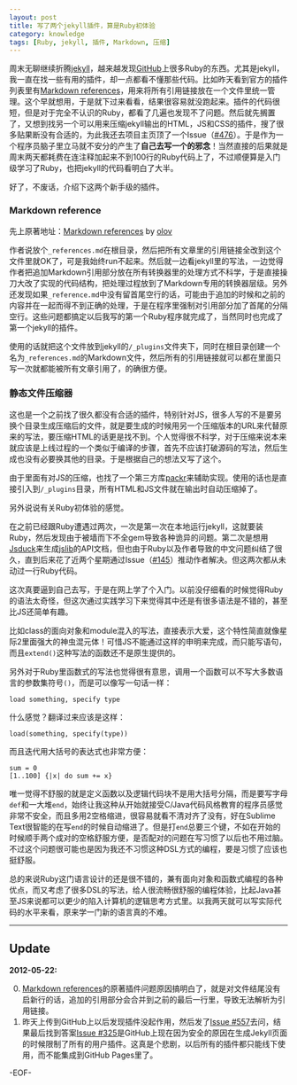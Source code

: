 ```yaml
---
layout: post
title: 写了两个jekyll插件，算是Ruby初体验
category: knowledge
tags: [Ruby, jekyll, 插件, Markdown, 压缩]
---
```


周末无聊继续折腾[jekyll](https://github.com/mojombo/jekyll)，越来越发现[GitHub](https://github.com/)上很多Ruby的东西。尤其是jekyll，我一直在找一些有用的插件，却一点都看不懂那些代码。比如昨天看到官方的插件列表里有[Markdown references][]，用来将所有引用链接放在一个文件里统一管理。这个早就想用，于是就下过来看看，结果很容易就没跑起来。插件的代码很短，但是对于完全不认识的Ruby，都看了几遍也发现不了问题。然后就先搁置了，又想到找另一个可以用来压缩jekyll输出的HTML，JS和CSS的插件，搜了很多贴果断没有合适的，为此我还去项目主页顶了一个Issue（[#476](https://github.com/mojombo/jekyll/issues/476)）。于是作为一个程序员脑子里立马就不安分的产生了**自己去写一个的邪念**！当然直接的后果就是周末两天都耗费在连注释加起来不到100行的Ruby代码上了，不过顺便算是入门级学习了Ruby，也把jekyll的代码看明白了大半。

好了，不废话，介绍下这两个新手级的插件。

### Markdown reference

先上原著地址：[Markdown references][] by [olov](https://github.com/olov)

作者说放个`_references.md`在根目录，然后把所有文章里的引用链接全改到这个文件里就OK了，可是我始终run不起来。然后就一边看jekyll里的写法，一边觉得作者把追加Markdown引用部分放在所有转换器里的处理方式不科学，于是直接操刀大改了实现的代码结构，把处理过程放到了Markdown专用的转换器层级。另外还发现如果`_reference.md`中没有留首尾空行的话，可能由于追加的时候和之前的内容并在一起而得不到正确的处理，于是在程序里强制对引用部分加了首尾的分隔空行。这些问题都搞定以后我写的第一个Ruby程序就完成了，当然同时也完成了第一个jekyll的插件。

<script src="https://gist.github.com/2758753.js?file=references.rb"></script>

使用的话就把这个文件放到jekyll的`/_plugins`文件夹下，同时在根目录创建一个名为`_references.md`的Markdown文件，然后所有的引用链接就可以都在里面只写一次就都能被所有文章引用了，的确很方便。

### 静态文件压缩器

这也是一个之前找了很久都没有合适的插件，特别针对JS，很多人写的不是要另换个目录生成压缩后的文件，就是要生成的时候用另一个压缩版本的URL来代替原来的写法，要压缩HTML的话更是找不到。个人觉得很不科学，对于压缩来说本来就应该是上线过程的一个类似于编译的步骤，首先不应该打破源码的写法，然后生成也没有必要换其他的目录。于是根据自己的想法又写了这个。

<script src="https://gist.github.com/2758691.js?file=compressor.rb"></script>

由于里面有对JS的压缩，也找了一个第三方库[packr](https://github.com/jcoglan/packr)来辅助实现。使用的话也是直接引入到`/_plugins`目录，所有HTML和JS文件就在输出时自动压缩掉了。

另外说说有关Ruby初体验的感觉。

在之前已经跟Ruby遭遇过两次，一次是第一次在本地运行jekyll，这就要装Ruby，然后发现由于被墙而下不全gem导致各种诡异的问题。第二次是想用[Jsduck](https://github.com/senchalabs/jsduck)来生成[jslib](http://github.com/elfjs/jslib)的API文档，但也由于Ruby以及作者导致的中文问题纠结了很久，直到后来花了近两个星期通过Issue（[#145](https://github.com/senchalabs/jsduck/issues/145)）推动作者解决。但这两次都从未动过一行Ruby代码。

这次真要逼到自己去写，于是在网上学了个入门。以前没仔细看的时候觉得Ruby的语法太奇怪，但这次通过实践学习下来觉得其中还是有很多语法是不错的，甚至比JS还简单有趣。

比如class的面向对象和module混入的写法，直接表示大爱，这个特性简直就像星际2里面强大的神虫混元体！可惜JS不能通过这样的申明来完成，而只能写语句，而且`extend()`这种写法的函数还不是原生提供的。

另外对于Ruby里函数式的写法也觉得很有意思，调用一个函数可以不写大多数语言的参数集符号`()`，而是可以像写一句话一样：

	load something, specify type

什么感觉？翻译过来应该是这样：

	load(something, specify(type))

而且迭代用大括号的表达式也非常方便：

	sum = 0
	[1..100] {|x| do sum += x}

唯一觉得不舒服的就是定义函数以及逻辑代码块不是用大括号分隔，而是要写字母`def`和一大堆`end`，始终让我这种从开始就接受C/Java代码风格教育的程序员感觉非常不安全，而且多用2空格缩进，很容易就看不清对齐了没有，好在Sublime Text很智能的在写`end`的时候自动缩进了。但是打`end`总要三个键，不如在开始的时候顺手两个成对的空格舒服方便，是否配对的问题在写习惯了以后也不用过脑。不过这个问题很可能也是因为我还不习惯这种DSL方式的编程，要是习惯了应该也挺舒服。

总的来说Ruby这门语言设计的还是很不错的，兼有面向对象和函数式编程的各种优点，而又考虑了很多DSL的写法，给人很流畅很舒服的编程体验，比起Java甚至JS来说都可以更少的陷入计算机的逻辑思考方式里。以我两天就可以写实际代码的水平来看，原来学一门新的语言真的不难。

---

## Update

**2012-05-22:**

0. [Markdown references][]的原著插件问题原因搞明白了，就是对文件结尾没有启新行的话，追加的引用部分会合并到之前的最后一行里，导致无法解析为引用链接。
0. 昨天上传到GitHub上以后发现插件没起作用，然后发了[Issue #557](https://github.com/mojombo/jekyll/issues/557)去问，结果最后找到答案[Issue #325](https://github.com/mojombo/jekyll/issues/325)是GitHub上现在因为安全的原因在生成Jekyll页面的时候限制了所有的用户插件。这真是个悲剧，以后所有的插件都只能线下使用，而不能集成到GitHub Pages里了。

-EOF-

[Markdown references]: https://gist.github.com/961336
